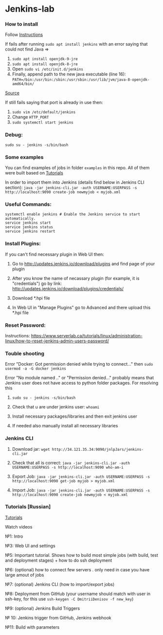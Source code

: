 # Jenkins-lab

### How to install

Follow [Instructions](https://www.digitalocean.com/community/tutorials/how-to-install-jenkins-on-ubuntu-18-04-ru)

If fails after running `sudo apt install jenkins` with an error saying that could not find Java =>

1. `sudo apt install openjdk-9-jre`
2. `sudo apt install openjdk-8-jre`
3. Open `sudo vi /etc/init.d/jenkins`
4. Finally, append path to the new java executable (line 16): `PATH=/bin:/usr/bin:/sbin:/usr/sbin:/usr/lib/jvm/java-8-openjdk-amd64/bin/`

[Source](https://stackoverflow.com/questions/39621263/jenkins-fails-when-running-service-start-jenkins)

If still fails saying that port is already in use then: 
1. `sudo vim /etc/default/jenkins`
2. Change `HTTP_PORT`
3. `sudo systemctl start jenkins`

### Debug:

`sudo su - jenkins -s/bin/bash`

### Some examples

You can find examples of jobs in folder `examples` in this repo. All of them were built based on [Tutorials](https://www.youtube.com/watch?v=cyb10iplv7U&list=PLg5SS_4L6LYvQbMrSuOjTL1HOiDhUE_5a&ab_channel=ADV-IT)

In order to import them into Jenkins (details find below in Jenkins CLI section): 
`java -jar jenkins-cli.jar -auth USERNAME:USERPASS -s http://localhost:9090 create-job newmyjob < myjob.xml`


### Useful Commands:
```
systemctl enable jenkins # Enable the Jenkins service to start automatically.
service jenkins start
service jenkins status
service jenkins restart
```

### Install Plugins:

If you can't find necessary plugin in Web UI then:

1) Go to http://updates.jenkins.io/download/plugins and find page of your plugin

2) After you know the name of necassary plugin (for example, it is "credentials") go by link: http://updates.jenkins.io/download/plugins/credentials/

3) Download *.hpi file

4) In Web UI in "Manage Plugins" go to Advanced and there upload this *.hpi file

### Reset Password: 

Instructions: https://www.serverlab.ca/tutorials/linux/administration-linux/how-to-reset-jenkins-admin-users-password/

### Touble shooting

Error "Docker: Got permission denied while trying to connect..." then  `sudo usermod -a -G docker jenkins`

Error "No module named .." or "Permission denied..." probably means that Jenkins user does not have access to python folder packages. For resolving this 

1. `sudo su - jenkins -s/bin/bash`

2. Check that u are under jenkins user: `whoami`

3. Install necessary packages/libraries and then exit jenkins user

4. If needed also manually install all necessary libraries 

### Jenkins CLI

1. Download jar: `wget http://34.121.35.34:9090/jnlpJars/jenkins-cli.jar`

2. Check that all is correct: `java -jar jenkins-cli.jar -auth USERNAME:USERPASS -s http://localhost:9090 who-am-i`

3. Export Job: `java -jar jenkins-cli.jar -auth USERNAME:USERPASS -s http://localhost:9090 get-job myjob > myjob.xml`

4. Import Job: `java -jar jenkins-cli.jar -auth USERNAME:USERPASS -s http://localhost:9090 create-job newmyjob < myjob.xml`

### Tutorials [Russian]

[Tutorials](https://www.youtube.com/watch?v=cyb10iplv7U&list=PLg5SS_4L6LYvQbMrSuOjTL1HOiDhUE_5a&ab_channel=ADV-IT)

Watch videos 

№1: Intro

№3: Web UI and settings 

№5: Important tutorial. Shows how to build most simple jobs (with build, test and deployment stages) + how to do ssh deployment

№6: (optional) how to connect few servers . only need in case you have large amout of jobs

№7: (optional) Jenkins CLI (how to import/export jobs)

№8: Deployment from GitHub (your username should match with user in ssh-key, for this use `ssh-keygen -C DmitriiDenisov -f new_key`)

№9: (optional) Jenkins Build Triggers

№ 10: Jenkins trigger from GitHub, Jenkins webhook

№11: Build with parameters

